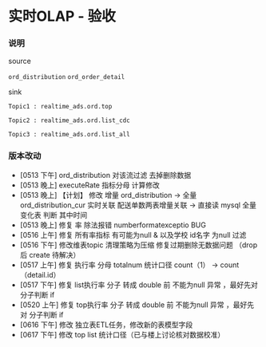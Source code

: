 


# 实时OLAP - 验收

### 说明

source

`ord_distribution` `ord_order_detail`


sink 

`Topic1 : realtime_ads.ord.top` 

`Topic2 : realtime_ads.ord.list_cdc`

`Topic3 : realtime_ads.ord.list_all`




### 版本改动

* [0513 下午]  ord_distribution 对该流过滤 去掉删除数据  
* [0513 晚上] executeRate  指标分母  计算修改
* [0513 晚上]  【计划】   修改  增量 ord_distribution  ->  全量 ord_distribution_cur 实时关联  配送单数两表增量关联 -> 直接读 mysql 全量变化表 判断 其中时间
* [0513 晚上]  修复 率 除法报错 numberformatexceptio BUG
* [0516 上午]  修复 所有率指标 有可能为null & 以及学校 id名字 为null 过滤
* [0516 下午]  修改维表topic 清理策略为压缩  修复过期删除无数据问题 （drop 后 create 待解决）
* [0517 上午]  修复 执行率 分母 totalnum 统计口径  count（1） -> count（detail.id）
* [0517 下午]  修复 list执行率 分子 转成 double 前 不能为null 异常 ，最好先对 分子判断 if 
* [0520 上午]  修复 top执行率 分子 转成 double 前 不能为null 异常 ，最好先对 分子判断 if
* [0616 下午]  修改 独立表ETL任务，修改新的表模型字段
* [0617 下午]  修改 top list 统计口径（已与楼上讨论核对数据校准） 










